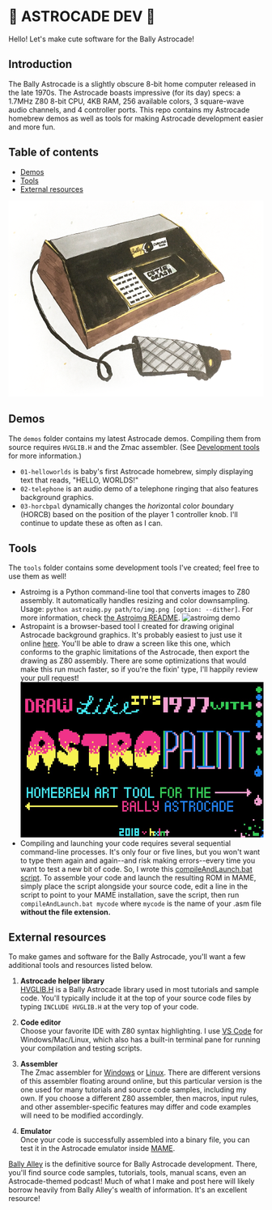 # 🌠 ASTROCADE DEV 🌠

Hello! Let's make cute software for the Bally Astrocade!

## Introduction
The Bally Astrocade is a slightly obscure 8-bit home computer released in the late 1970s. The Astrocade boasts impressive (for its day) specs: a 1.7MHz Z80 8-bit CPU, 4KB RAM, 256 available colors, 3 square-wave audio channels, and 4 controller ports. This repo contains my Astrocade homebrew demos as well as tools for making Astrocade development easier and more fun. 

## Table of contents
- [Demos](#demos)
- [Tools](#tools)
- [External resources](#external-resources)

![Sketch depicting Bally Astrocade](etc/bally.png)

## Demos
The `demos` folder contains my latest Astrocade demos. Compiling them from source requires `HVGLIB.H` and the Zmac assembler. (See [Development tools](#development-tools) for more information.)
 - `01-helloworlds` is baby's first Astrocade homebrew, simply displaying text that reads, "HELLO, WORLDS!"
 - `02-telephone` is an audio demo of a telephone ringing that also features background graphics.
 - `03-horcbpal` dynamically changes the *hor*izontal *c*olor *b*oundary (HORCB) based on the position of the player 1 controller knob.
I'll continue to update these as often as I can.

## Tools
The `tools` folder contains some development tools I've created; feel free to use them as well!
 - Astroimg is a Python command-line tool that converts images to Z80 assembly. It automatically handles resizing and color downsampling. Usage: `python astroimg.py path/to/img.png [option: --dither]`. For more information, check [the Astroimg README](https://github.com/hxlnt/astrocade/tree/master/tools/astroimg).
 ![astroimg demo](https://hxlntblob.blob.core.windows.net/nbm/astroimgtest.jpg)
 - Astropaint is a browser-based tool I created for drawing original Astrocade background graphics. It's probably easiest to just use it online [here](https://rawgit.com/hxlnt/astrocade/master/tools/astropaint/index.html). You'll be able to draw a screen like this one, which conforms to the graphic limitations of the Astrocade, then export the drawing as Z80 assembly. There are some optimizations that would make this run much faster, so if you're the fixin' type, I'll happily review your pull request!
 ![Screenshot of Astrocade](etc/paint900.jpeg)
 - Compiling and launching your code requires several sequential command-line processes. It's only four or five lines, but you won't want to type them again and again--and risk making errors--every time you want to test a new bit of code. So, I wrote this [compileAndLaunch.bat script](https://github.com/hxlnt/astrocade-dev/blob/master/tools/compileAndLaunch.bat). To assemble your code and launch the resulting ROM in MAME, simply place the script alongside your source code, edit a line in the script to point to your MAME installation, save the script, then run `compileAndLaunch.bat mycode` where `mycode` is the name of your .asm file **without the file extension.**

## External resources

To make games and software for the Bally Astrocade, you'll want a few additional tools and resources listed below.

1. **Astrocade helper library**<BR>[HVGLIB.H](http://www.ballyalley.com/ml/ml_tools/HVGLIB.zip) is a Bally Astrocade library used in most tutorials and sample code. You'll typically include it at the top of your source code files by typing `INCLUDE HVGLIB.H` at the very top of your code.

2. **Code editor**<BR>Choose your favorite IDE with Z80 syntax highlighting. I use [VS Code](http://code.visualstudio.com) for Windows/Mac/Linux, which also has a built-in terminal pane for running your compilation and testing scripts.

3. **Assembler**<BR>The Zmac assembler for [Windows](http://www.ballyalley.com/ml/ml_tools/Zmac13_win32.zip) or [Linux](http://www.ballyalley.com/ml/ml_tools/zmac-linux.zip). There are different versions of this assembler floating around online, but this particular version is the one used for many tutorials and source code samples, including my own. If you choose a different Z80 assembler, then macros, input rules, and other assembler-specific features may differ and code examples will need to be modified accordingly.

4. **Emulator**<BR>Once your code is successfully assembled into a binary file, you can test it in the Astrocade emulator inside [MAME](https://github.com/mamedev/mame/releases).

[Bally Alley](http://www.ballyalley.com/) is the definitive source for Bally Astrocade development. There, you'll find source code samples, tutorials, tools, manual scans, even an Astrocade-themed podcast! Much of what I make and post here will likely borrow heavily from Bally Alley's wealth of information. It's an excellent resource!
